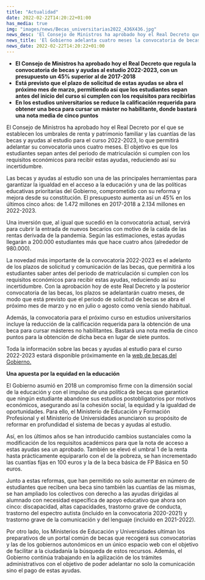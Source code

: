 ```yaml
---
title: "Actualidad"
date: 2022-02-22T14:20:22+01:00
has_media: true
img: "images/news/Becas_universitarias2022_436X436.jpg"
news_desc: 'El Consejo de Ministros ha aprobado hoy el Real Decreto que regula la convocatoria de becas y ayudas al estudio 2022-2023, con un presupuesto un 45% superior al de 2017-2018'
news_title: 'El Gobierno adelanta cuatro meses la convocatoria de becas, que contará con una inversión de 2.134 millones de euros'
news_date: 2022-02-22T14:20:22+01:00
---
```

<ul>
<li><b>
El Consejo de Ministros ha aprobado hoy el Real Decreto que regula la convocatoria de becas y ayudas al estudio 2022-2023, con un presupuesto un 45% superior al de 2017-2018 </b></li>
<li><b>
Está previsto que el plazo de solicitud de estas ayudas se abra el próximo mes de marzo, permitiendo así que los estudiantes sepan antes del inicio del curso si cumplen con los requisitos para recibirlas </b>
</li>
<li><b>
En los estudios universitarios se reduce la calificación requerida para obtener una beca para cursar un máster no habilitante, donde bastará una nota media de cinco puntos</b>
</li>
</ul>
 

El Consejo de Ministros ha aprobado hoy el Real Decreto por el que se establecen los umbrales de renta y patrimonio familiar y las cuantías de las becas y ayudas al estudio para el curso 2022-2023, lo que permitirá adelantar su convocatoria unos cuatro meses. El objetivo es que los estudiantes sepan antes del periodo de matriculación si cumplen con los requisitos económicos para recibir estas ayudas, reduciendo así su incertidumbre.

 

Las becas y ayudas al estudio son una de las principales herramientas para garantizar la igualdad en el acceso a la educación y una de las políticas educativas prioritarias del Gobierno, comprometido con su reforma y mejora desde su constitución. El presupuesto aumenta así un 45% en los últimos cinco años: de 1.472 millones en 2017-2018 a 2.134 millones en 2022-2023.

 

Una inversión que, al igual que sucedió en la convocatoria actual, servirá para cubrir la entrada de nuevos becarios con motivo de la caída de las rentas derivada de la pandemia. Según las estimaciones, estas ayudas llegarán a 200.000 estudiantes más que hace cuatro años (alrededor de 980.000).

 

La novedad más importante de la convocatoria 2022-2023 es el adelanto de los plazos de solicitud y comunicación de las becas, que permitirá a los estudiantes saber antes del periodo de matriculación si cumplen con los requisitos económicos para recibir estas ayudas, reduciendo así su incertidumbre. Con la aprobación hoy de este Real Decreto y la posterior convocatoria de las becas, los plazos se adelantarán cuatro meses, de modo que está previsto que el periodo de solicitud de becas se abra el próximo mes de marzo y no en julio o agosto como venía siendo habitual.

 

Además, la convocatoria para el próximo curso en estudios universitarios incluye la reducción de la calificación requerida para la obtención de una beca para cursar másteres no habilitantes. Bastará una nota media de cinco puntos para la obtención de dicha beca en lugar de siete puntos.

 

Toda la información sobre las becas y ayudas al estudio para el curso 2022-2023 estará disponible próximamente en la <a href="https://www.becaseducacion.gob.es/portada.html" target="_blank">web de becas del Gobierno. <i class="icon fas fa-external-link-alt"></i></a>

 

**Una apuesta por la equidad en la educación**

 

El Gobierno asumió en 2018 un compromiso firme con la dimensión social de la educación y con el impulso de una política de becas que garantice que ningún estudiante abandone sus estudios postobligatorios por motivos económicos, asegurando así la cohesión social, la equidad y la igualdad de oportunidades. Para ello, el Ministerio de Educación y Formación Profesional y el Ministerio de Universidades anunciaron su propósito de reformar en profundidad el sistema de becas y ayudas al estudio.

 

Así, en los últimos años se han introducido cambios sustanciales como la modificación de los requisitos académicos para que la nota de acceso a estas ayudas sea un aprobado. También se elevó el umbral 1 de la renta hasta prácticamente equipararlo con el de la pobreza, se han incrementado las cuantías fijas en 100 euros y la de la beca básica de FP Básica en 50 euros.

 

Junto a estas reformas, que han permitido no solo aumentar en número de estudiantes que reciben una beca sino también las cuantías de las mismas, se han ampliado los colectivos con derecho a las ayudas dirigidas al alumnado con necesidad específica de apoyo educativo que ahora son cinco: discapacidad, altas capacidades, trastorno grave de conducta, trastorno del espectro autista (incluido en la convocatoria 2020-2021) y trastorno grave de la comunicación y del lenguaje (incluido en 2021-2022).

 

Por otro lado, los Ministerios de Educación y Universidades ultiman los preparativos de un portal común de becas que recogerá sus convocatorias y las de los gobiernos autonómicos en un único espacio web con el objetivo de facilitar a la ciudadanía la búsqueda de estos recursos. Además, el Gobierno continúa trabajando en la agilización de los trámites administrativos con el objetivo de poder adelantar no solo la comunicación sino el pago de estas ayudas.